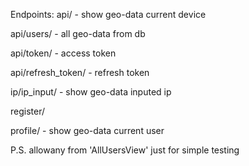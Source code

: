 Endpoints:
api/            - show geo-data current device

api/users/      - all geo-data from db

api/token/      - access token

api/refresh_token/     - refresh token

ip/ip_input/     - show geo-data inputed ip

register/        

profile/         - show geo-data current user

P.S. allowany from 'AllUsersView' just for simple testing
